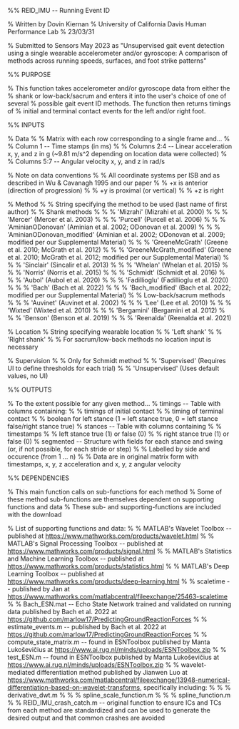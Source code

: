 %% REID_IMU -- Running Event ID

% Written by Dovin Kiernan
% University of California Davis Human Performance Lab
% 23/03/31

% Submitted to Sensors May 2023 as "Unsupervised gait event detection using a single wearable accelerometer and/or gyroscope: 
A comparison of methods across running speeds, surfaces, and foot strike patterns"

%% PURPOSE

% This function takes accelerometer and/or gyroscope data from either the
% shank or low-back/sacrum and enters it into the user's choice of one of several
% possible gait event ID methods. The function then returns timings of
% initial and terminal contact events for the left and/or right foot.

%% INPUTS

% Data 
% % Matrix with each row corresponding to a single frame and...
% % Column 1 -- Time stamps (in ms)
% % Columns 2:4 -- Linear acceleration x, y, and z in g (~9.81 m/s^2 depending on location data were collected)
% % Columns 5:7 -- Angular velocity x, y, and z in rad/s

% Note on data conventions
% % All coordinate systems per ISB and as described in Wu & Cavanagh 1995 and our paper
% % +x is anterior (direction of progression)
% % +y is proximal (or vertical)
% % +z is right

% Method
% % String specifying the method to be used (last name of first author)
% % Shank methods
% % % 'Mizrahi' (Mizrahi et al. 2000)
% % % 'Mercer' (Mercer et al. 2003)
% % % 'Purcell' (Purcell et al. 2006)
% % % 'AminianODonovan' (Aminian et al. 2002; ODonovan et al. 2009)
% % % 'AminianODonovan_modified' (Aminian et al. 2002; ODonovan et al. 2009; modified per our Supplemental Material)
% % % 'GreeneMcGrath' (Greene et al. 2010; McGrath et al. 2012)
% % % 'GreeneMcGrath_modified' (Greene et al. 2010; McGrath et al. 2012; modified per our Supplemental Material)
% % % 'Sinclair' (Sincalir et al. 2013)
% % % 'Whelan' (Whelan et al. 2015)
% % % 'Norris' (Norris et al. 2015)
% % % 'Schmidt' (Schmidt et al. 2016)
% % % 'Aubol' (Aubol et al. 2020)
% % % 'Fadillioglu' (Fadillioglu et al. 2020)
% % % 'Bach' (Bach et al. 2022)
% % % 'Bach_modified' (Bach et al. 2022; modified per our Supplemental Material)
% % Low-back/sacrum methods
% % % 'Auvinet' (Auvinet et al. 2002)
% % % 'Lee' (Lee et al. 2010)
% % % 'Wixted' (Wixted et al. 2010)
% % % 'Bergamini' (Bergamini et al. 2012)
% % % 'Benson' (Benson et al. 2019)
% % % 'Reenalda' (Reenalda et al. 2021)

% Location
% String specifying wearable location
% % 'Left shank'
% % 'Right shank'
% % For sacrum/low-back methods no location input is necessary

% Supervision
% % Only for Schmidt method
% % 'Supervised' (Requires UI to define thresholds for each trial)
% % 'Unsupervised' (Uses default values, no UI)

%% OUTPUTS

% To the extent possible for any given method...
% timings -- Table with columns containing:
% % timings of initial contact 
% % timing of terminal contact
% % boolean for left stance (1 = left stance true, 0 = left stance false/right stance true)
% stances -- Table with columns containing
% % timestamps
% % left stance true (1) or false (0)
% % right stance true (1) or false (0)
% segmented -- Structure with fields for each stance and swing (or, if not possible, for each stride or step)
% % Labelled by side and occurence (from 1 ... n)
% % Data are in original matrix form with timestamps, x, y, z acceleration and x, y, z angular velocity

%% DEPENDENCIES

% This main function calls on sub-functions for each method
% Some of these method sub-functions are themselves dependent on supporting functions and data
% These sub- and supporting-functions are included with the download

% List of supporting functions and data:
% % MATLAB's Wavelet Toolbox -- published at https://www.mathworks.com/products/wavelet.html
% % MATLAB's Signal Processing Toolbox -- published at https://www.mathworks.com/products/signal.html
% % MATLAB's Statistics and Machine Learning Toolbox -- published at https://www.mathworks.com/products/statistics.html
% % MATLAB's Deep Learning Toolbox -- published at https://www.mathworks.com/products/deep-learning.html
% % scaletime -- published by Jan at https://www.mathworks.com/matlabcentral/fileexchange/25463-scaletime
% % Bach_ESN.mat -- Echo State Network trained and validated on running data published by Bach et al. 2022 at https://github.com/marlow17/PredictingGroundReactionForces
% % estimate_events.m -- published by Bach et al. 2022 at https://github.com/marlow17/PredictingGroundReactionForces
% % compute_state_matrix.m -- found in ESNToolbox published by Manta Lukoševičius at https://www.ai.rug.nl/minds/uploads/ESNToolbox.zip
% % test_ESN.m -- found in ESNToolbox published by Manta Lukoševičius at https://www.ai.rug.nl/minds/uploads/ESNToolbox.zip
% % wavelet-mediated differentiation method published by Jianwen Luo at https://www.mathworks.com/matlabcentral/fileexchange/13948-numerical-differentiation-based-on-wavelet-transforms, specifically including:
% % % derivative_dwt.m
% % % spline_scale_function.m
% % % spline_function.m
% % REID_IMU_crash_catch.m -- original function to ensure ICs and TCs from each method are standardized and can be used to generate the desired output and that common crashes are avoided
